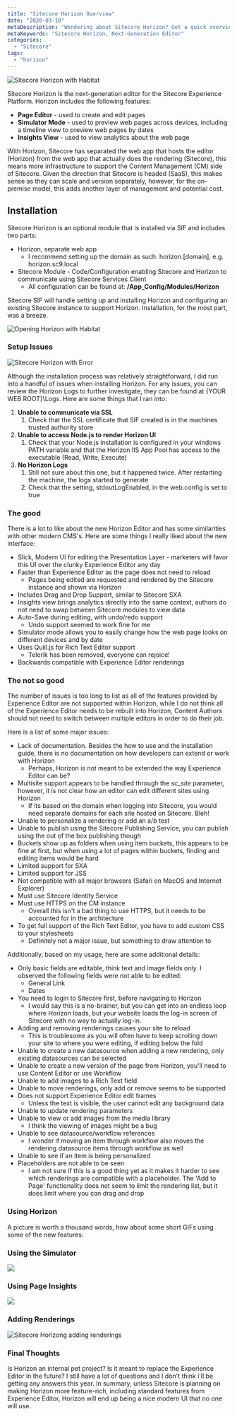 ```yaml
---
title: "Sitecore Horizon Overview"
date: "2020-03-10"
metaDescription: "Wondering about Sitecore Horizon? Get a quick overview on the new editor and determine if its right for your organization."
metaKeywords: "Sitecore Horizon, Next-Generation Editor"
categories: 
  - "Sitecore"
tags: 
  - "horizon"
---
```


![Sitecore Horizon with Habitat](/assets/images/Sitecore-Horizon-with-Habitat.png)

Sitecore Horizon is the next-generation editor for the Sitecore Experience Platform. Horizon includes the following features: 

- **Page Editor** - used to create and edit pages 
- **Simulator Mode** - used to preview web pages across devices, including a timeline view to preview web pages by dates
- **Insights View** - used to view analytics about the web page

With Horizon, Sitecore has separated the web app that hosts the editor (Horizon) from the web app that actually does the rendering (Sitecore), this means more infrastructure to support the Content Management (CM) side of Sitecore. Given the direction that Sitecore is headed (SaaS), this makes sense as they can scale and version separately, however, for the on-premise model, this adds another layer of management and potential cost.

## Installation

Sitecore Horizon is an optional module that is installed via SIF and includes two parts:

- Horizon, separate web app
    - I recommend setting up the domain as such: horizon.\[domain\], e.g. horizon.sc9.local
- Sitecore Module - Code/Configuration enabling Sitecore and Horizon to communicate using Sitecore Services Client
    - All configuration can be found at: **/App_Config/Modules/Horizon**

Sitecore SIF will handle setting up and installing Horizon and configuring an existing Sitecore instance to support Horizon. Installation, for the most part, was a breeze.

![Opening Horizon with Habitat](/assets/images/opening-horizon.gif)

### Setup Issues

![Sitecore Horizon with Error](/assets/images/Sitecore-Horizon-with-Error.png)

Although the installation process was relatively straightforward, I did run into a handful of issues when installing Horizon. For any issues, you can review the Horizon Logs to further investigate, they can be found at {YOUR WEB ROOT}\Logs. Here are some things that I ran into:

1. **Unable to communicate via SSL**
    1. Check that the SSL certificate that SIF created is in the machines trusted authority store
2. **Unable to access Node.js to render Horizon UI**
    1. Check that your Node.js installation is configured in your windows PATH variable and that the Horizon IIS App Pool has access to the executable (Read, Write, Execute)
3. **No Horizon Logs**  
    1. Still not sure about this one, but it happened twice. After restarting the machine, the logs started to generate
    2. Check that the setting, stdoutLogEnabled, in the web.config is set to true

### The good

There is a lot to like about the new Horizon Editor and has some similarities with other modern CMS's. Here are some things I really liked about the new interface:

- Slick, Modern UI for editing the Presentation Layer - marketers will favor this UI over the clunky Experience Editor any day
- Faster than Experience Editor as the page does not need to reload
    - Pages being edited are requested and rendered by the Sitecore instance and shown via Horizon
- Includes Drag and Drop Support, similar to Sitecore SXA
- Insights view brings analytics directly into the same context, authors do not need to swap between Sitecore modules to view data
- Auto-Save during editing, with undo/redo support
    - Undo support seemed to work fine for me
- Simulator mode allows you to easily change how the web page looks on different devices and by date
- Uses Quill.js for Rich Text Editor support
    - Telerik has been removed, everyone can rejoice!
- Backwards compatible with Experience Editor renderings

### The not so good

The number of issues is too long to list as all of the features provided by Experience Editor are not supported within Horizon, while I do not think all of the Experience Editor needs to be rebuilt into Horizon, Content Authors should not need to switch between multiple editors in order to do their job. 

Here is a list of some major issues:

- Lack of documentation. Besides the how to use and the installation guide, there is no documentation on how developers can extend or work with Horizon
    - Perhaps, Horizon is not meant to be extended the way Experience Editor can be?
- Multisite support appears to be handled through the _sc_site_ parameter, however, it is not clear how an editor can edit different sites using Horizon
    - If its based on the domain when logging into Sitecore, you would need separate domains for each site hosted on Sitecore. Bleh!
- Unable to personalize a rendering or add an a/b test
- Unable to publish using the Sitecore Publishing Service, you can publish using the out of the box publishing though
- Buckets show up as folders when using item buckets, this appears to be fine at first, but when using a lot of pages within buckets, finding and editing items would be hard
- Limited support for SXA
- Limited support for JSS
- Not compatible with all major browsers (Safari on MacOS and Internet Explorer)
- Must use Sitecore Identity Service
- Must use HTTPS on the CM instance
    - Overall this isn't a bad thing to use HTTPS, but it needs to be accounted for in the architecture
- To get full support of the Rich Text Editor, you have to add custom CSS to your stylesheets  
    - Definitely not a major issue, but something to draw attention to

Additionally, based on my usage, here are some additional details:

- Only basic fields are editable, think text and image fields only. I observed the following fields were not able to be edited:
    - General Link
    - Dates
- You need to login to Sitecore first, before navigating to Horizon
    - I would say this is a no-brainer, but you can get into an endless loop where Horizon loads, but your website loads the log-in screen of Sitecore with no way to actually log-in.
- Adding and removing renderings causes your site to reload
    - This is troublesome as you will often have to keep scrolling down your site to where you were editing, if editing below the fold
- Unable to create a new datasource when adding a new rendering, only existing datasources can be selected
- Unable to create a new version of the page from Horizon, you'll need to use Content Editor or use Workflow
- Unable to add images to a Rich Text field
- Unable to move renderings, only add or remove seems to be supported
- Does not support Experience Editor edit frames
    - Unless the text is visible, the user cannot edit any background data
- Unable to update rendering parameters
- Unable to view or add images from the media library
    - I think the viewing of images might be a bug
- Unable to see datasource/workflow references
    - I wonder if moving an item through workflow also moves the rendering datasource items through workflow as well
- Unable to see if an item is being personalized
- Placeholders are not able to be seen
    - I am not sure if this is a good thing yet as it makes it harder to see which renderings are compatible with a placeholder. The 'Add to Page' functionality does not seem to limit the rendering list, but it does limit where you can drag and drop

### Using Horizon

A picture is worth a thousand words, how about some short GIFs using some of the new features:

### Using the Simulator

![](/assets/images/Sitecore-Horizon-with-Simulator.gif)

### Using Page Insights

![](/assets/images/Sitecore-Horizon-with-Insights.gif)

### Adding Renderings

![Sitecore Horizong adding renderings](/assets/images/Sitecore-Horizong-adding-renderings.gif)

### Final Thoughts

Is Horizon an internal pet project? Is it meant to replace the Experience Editor in the future? I still have a lot of questions and I don't think i'll be getting any answers this year. In summary, unless Sitecore is planning on making Horizon more feature-rich, including standard features from Experience Editor, Horizon will end up being a nice modern UI that no one will use.
